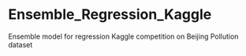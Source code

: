 # Ensemble_Regression_Kaggle
Ensemble model for regression Kaggle competition on Beijing Pollution dataset
